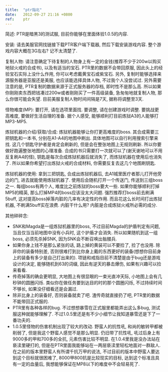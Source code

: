 ```yaml
---
title:  "ptr指北"
date:   2012-09-27 21:16 +0800
ref:    ptr
---
```


简述: PTR是暗黑3的测试服, 目前你能够在里面体验1.0.5的内容.

安装: 请去美服官网找链接下载PTR客户端下载器, 然后下载安装游戏内容. 整个游戏内容大概在3G左右? 记不太清楚了.

复制人物: 请注意确定下待复制的人物身上有一定的金钱(推荐不少于200w以购买地狱火戒的合成书), 以及有适当的宝石. PTR里的数据不会带回原服, 因此头上的经验宝石实际上没什么作用, 你可以考虑戴黄宝石或紫宝石. 另外, 复制时能够选择来源服务器是亚服还是美服, 也应该能选择具体人物, 不过我个人没尝试过. 另外需要注意的是, PTR复制的数据来源于正式服务器的存档, 即时性不是那么高. 所以如果你刚刚卖东西把钱凑过200w或者刚刚买了一件高级装备, 急匆匆地就复制人物,
那么你很可能会失望. 目前美服复制人物时间间隔是7天, 据称将调整至3天.

怪物难度(MP): 要打开, 请在选项里面找. 要调整, 请在创建游戏时调整. 要挑战更高难度, 要做好生活自理的准备. 据个人感受, 能够顺利打目前炼狱A3的人能够打MP3-MP5.

炼狱机器的介绍/获取/合成: 炼狱机器能够让你打更高难度的boss. 其合成需要三把钥匙和一本书, 分别在A1-A4的地图中刷出. 具体地图可以自行利用搜索引擎来找. 这几个钥匙守护者是肯定会刷新的, 但是会在整张地图上无规则刷新. 所以你要做好跑遍整张地图的心理准备. 合成的书只需要打一次就可以了(谢天谢地可以不用反复刷A4的怪), 钥匙是每次合成炼狱机器后就消失了, 而炼狱机器在使用后也消失了. 所以如果你希望打出炼狱火戒的合成材料, 你需要反复去这几个地图刷钥匙.

炼狱机器的使用: 拿到三把钥匙, 合成出炼狱机器后, 去A1城里医疗者那儿打开他旁边的门, 进去就能使用炼狱机器了. 使用后会随机打开一个传送门, 传送到三组boss之一. 每组boss有两个人, 难度比之前炼狱的boss要大一些. 如果你能够顺利打掉MP5的精英, 那么打掉MP4的boss应该没太大问题. 强烈推荐打boss前去刷满5buff, 这对提高boss掉落内脏的几率有决定性的作用. 而且花这么长时间打出炼狱机器, 不刷满5buff实在浪费. 内脏干什么用? 内脏是合成炼狱火戒所必需的成分.

其他碎碎念:

* SNK和Magda是一组炼狱机器里的boss, 不过目前Magda的护盾判定有问题, 当且仅当当前地图中没有小兵时, 这个护盾才会消失. 所以如果随机到这一组boss, 必须先杀掉SNK, 因为SNK会不断召唤出骷髅兵.
* 如果你身上钱不是那么紧张的话, 路上掉的黄装可以不要捡了, 捡了也没用. 除非你的装备特别差, 否则很难打到比你身上戴的东西更好的装备(想想你目前身上的装备有多少是自己打出来的). 项链和戒指目前不清楚是由于bug还是游戏设计的决定, 能够随机到63的词缀, 因此有逆天的暴击爆伤, 如果有兴趣可以捡来看看.
* 传奇掉落的确会更明显, 大地图上有很显眼的一束光直冲天际, 小地图上会有几秒钟的圆圈闪烁. 类似你在做任务要到达目的时的那个圆圈闪烁, 不过持续时间不够长, 如果没仔细看还是会漏过.
* 除非比身上的装备好, 否则装备就卖了吧. 渣传奇就直接扔了吧, PTR里的数据不能带回正式服的.
* PTR里有各种各样的bug. 不过想想暴雪在正式服里都能弄出这么多bug, 测试服这种就能够理解了. 不过1.0.5里还是有不少小细节让我知道暴雪还是下了一番功夫的.
* 1.0.5里怪物的伤害机制出现了较大的改动. 野蛮人的抗性吼, 和尚的敏转甲都被削弱了, 但是我这个野蛮人感觉不是那么明显. 仍旧带了抗性吼, 吼过后身上有9000多的甲和700多的全抗, 元素伤害比较不明显. 在1.0.4里我是没办法站在亵渎里硬打的, 但是在PTR里面我能够站在一两层亵渎里轻松地面对一群敌人. 在之前的版本里野蛮人有所谓千抗万甲的说法, 不过目前的版本中野蛮人要达到这个目标就很困难了, 8000甲800抗是比较现实的目标, 达到这个标准且具有一定的血量后, 我想能够保证在MP8以下的难度中不会轻易死了.
